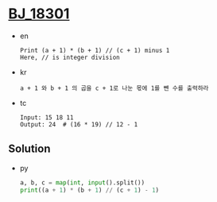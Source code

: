 # [BJ_18301](https://acmicpc.net/problem/18301)

* en

  ```en
  Print (a + 1) * (b + 1) // (c + 1) minus 1
  Here, // is integer division
  ```

* kr

  ```kr
  a + 1 와 b + 1 의 곱을 c + 1로 나눈 몫에 1를 뺀 수를 출력하라
  ```

* tc

  ```tc
  Input: 15 18 11
  Output: 24  # (16 * 19) // 12 - 1
  ```

## Solution

* py

  ```py
  a, b, c = map(int, input().split())
  print((a + 1) * (b + 1) // (c + 1) - 1)
  ```
